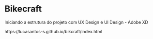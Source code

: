 <h1> Bikecraft</h1>


<p> Iniciando a estrutura do projeto com UX Design e UI Design - Adobe XD </p>
https://lucasantos-s.github.io/bikcraft/index.html


